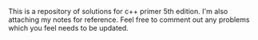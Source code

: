 This is a repository of solutions for c++ primer 5th edition.
I'm also attaching my notes for reference.
Feel free to comment out any problems which you feel needs to be updated.